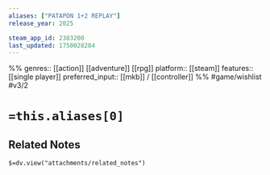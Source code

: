 ```yaml
---
aliases: ["PATAPON 1+2 REPLAY"]
release_year: 2025

steam_app_id: 2383200
last_updated: 1750028284
---
```

%%
genres:: [[action]] [[adventure]] [[rpg]]
platform:: [[steam]]
features:: [[single player]]
preferred_input:: [[mkb]] / [[controller]]
%%
#game/wishlist
#v3/2

# `=this.aliases[0]`
## Related Notes
`$=dv.view("attachments/related_notes")`